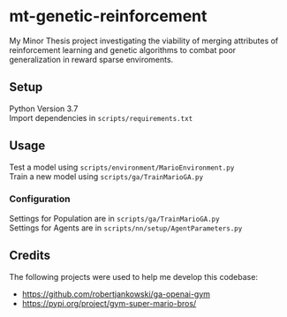 # mt-genetic-reinforcement
My Minor Thesis project investigating the viability of merging attributes of reinforcement learning and genetic algorithms to combat poor generalization in reward sparse enviroments.

## Setup
Python Version 3.7 <br>
Import dependencies in ```scripts/requirements.txt```

## Usage
Test a model using ```scripts/environment/MarioEnvironment.py```<br>
Train a new model using ```scripts/ga/TrainMarioGA.py```

### Configuration
Settings for Population are in ```scripts/ga/TrainMarioGA.py```<br>
Settings for Agents are in ```scripts/nn/setup/AgentParameters.py```

## Credits
The following projects were used to help me develop this codebase:

* https://github.com/robertjankowski/ga-openai-gym 
* https://pypi.org/project/gym-super-mario-bros/

